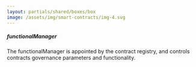 ```yaml
---
layout: partials/shared/boxes/box
image: /assets/img/smart-contracts/img-4.svg
---
```


##### functionalManager

The functionalManager is appointed by the contract registry, and controls contracts governance parameters and functionality.
